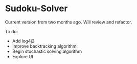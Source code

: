 # Sudoku-Solver

Current version from two months ago. Will review and refactor.

To do:
- Add log4j2
- Improve backtracking algorithm
- Begin stochastic solving algorithm
- Explore UI
